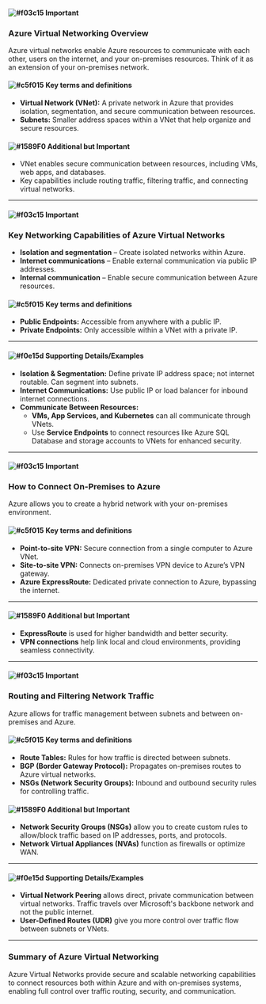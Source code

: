 #### ![#f03c15](https://placehold.co/15x15/f03c15/f03c15.png) **Important**

### Azure Virtual Networking Overview
Azure virtual networks enable Azure resources to communicate with each other, users on the internet, and your on-premises resources. Think of it as an extension of your on-premises network.

#### ![#c5f015](https://placehold.co/15x15/c5f015/c5f015.png) **Key terms and definitions**
- **Virtual Network (VNet):** A private network in Azure that provides isolation, segmentation, and secure communication between resources.
- **Subnets:** Smaller address spaces within a VNet that help organize and secure resources.

#### ![#1589F0](https://placehold.co/15x15/1589F0/1589F0.png) **Additional but Important**
- VNet enables secure communication between resources, including VMs, web apps, and databases.
- Key capabilities include routing traffic, filtering traffic, and connecting virtual networks.

---

#### ![#f03c15](https://placehold.co/15x15/f03c15/f03c15.png) **Important**

### Key Networking Capabilities of Azure Virtual Networks
- **Isolation and segmentation** – Create isolated networks within Azure.
- **Internet communications** – Enable external communication via public IP addresses.
- **Internal communication** – Enable secure communication between Azure resources.

#### ![#c5f015](https://placehold.co/15x15/c5f015/c5f015.png) **Key terms and definitions**
- **Public Endpoints:** Accessible from anywhere with a public IP.
- **Private Endpoints:** Only accessible within a VNet with a private IP.

---

#### ![#f0e15d](https://placehold.co/15x15/f0e15d/f0e15d.png) **Supporting Details/Examples**
- **Isolation & Segmentation:** Define private IP address space; not internet routable. Can segment into subnets.
- **Internet Communications:** Use public IP or load balancer for inbound internet connections.
- **Communicate Between Resources:** 
  - **VMs, App Services, and Kubernetes** can all communicate through VNets.
  - Use **Service Endpoints** to connect resources like Azure SQL Database and storage accounts to VNets for enhanced security.

---

#### ![#f03c15](https://placehold.co/15x15/f03c15/f03c15.png) **Important**

### How to Connect On-Premises to Azure
Azure allows you to create a hybrid network with your on-premises environment.

#### ![#c5f015](https://placehold.co/15x15/c5f015/c5f015.png) **Key terms and definitions**
- **Point-to-site VPN:** Secure connection from a single computer to Azure VNet.
- **Site-to-site VPN:** Connects on-premises VPN device to Azure’s VPN gateway.
- **Azure ExpressRoute:** Dedicated private connection to Azure, bypassing the internet.

---

#### ![#1589F0](https://placehold.co/15x15/1589F0/1589F0.png) **Additional but Important**
- **ExpressRoute** is used for higher bandwidth and better security.
- **VPN connections** help link local and cloud environments, providing seamless connectivity.

---

#### ![#f03c15](https://placehold.co/15x15/f03c15/f03c15.png) **Important**

### Routing and Filtering Network Traffic
Azure allows for traffic management between subnets and between on-premises and Azure.

#### ![#c5f015](https://placehold.co/15x15/c5f015/c5f015.png) **Key terms and definitions**
- **Route Tables:** Rules for how traffic is directed between subnets.
- **BGP (Border Gateway Protocol):** Propagates on-premises routes to Azure virtual networks.
- **NSGs (Network Security Groups):** Inbound and outbound security rules for controlling traffic.

#### ![#1589F0](https://placehold.co/15x15/1589F0/1589F0.png) **Additional but Important**
- **Network Security Groups (NSGs)** allow you to create custom rules to allow/block traffic based on IP addresses, ports, and protocols.
- **Network Virtual Appliances (NVAs)** function as firewalls or optimize WAN.

---

#### ![#f0e15d](https://placehold.co/15x15/f0e15d/f0e15d.png) **Supporting Details/Examples**
- **Virtual Network Peering** allows direct, private communication between virtual networks. Traffic travels over Microsoft's backbone network and not the public internet.
- **User-Defined Routes (UDR)** give you more control over traffic flow between subnets or VNets.

---

### Summary of Azure Virtual Networking
Azure Virtual Networks provide secure and scalable networking capabilities to connect resources both within Azure and with on-premises systems, enabling full control over traffic routing, security, and communication.
